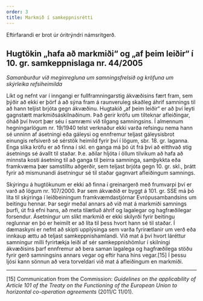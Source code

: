 ```yaml
---
order: 3
title: Markmið í samkeppnisrétti
---
```


Eftirfarandi er brot úr óritrýndri námsritgerð.

## Hugtökin „hafa að markmiði“ og „af þeim leiðir“ í 10. gr. samkeppnislaga nr. 44/2005

*Samanburður við meginregluna um samningsfrelsið og kröfuna um skýrleika refsiheimilda*

Líkt og nefnt var í inngangi er fullframningarstig ákvæðisins fært fram, sem þýðir að ekki er þörf á að sýna fram á raunveruleg skaðleg áhrif samnings til að hann teljist brjóta gegn ákvæðinu. Hugtakið „af þeim leiðir“ er að því leyti gagnstætt markmiðsáskilnaðinum. Það gerir kröfu um tilteknar afleiðingar, óháð því hvort þær séu í samræmi við tilgang samningsins. Í almennum hegningarlögum nr. 19/1940 telst verknaður ekki varða refsingu nema hann sé unninn af ásetningi eða gáleysi og ennfremur teljast gáleysisbrot einungis refsiverð sé sérstök heimild fyrir því í lögum, sbr. 18. gr. laganna. Enga slíka kröfu er að finna í skl. en ganga má þó út frá því að eitthvað stig ásetnings sé ávallt til staðar. Þ.e. aðilar hljóta í öllum tilvikum að hafa að minnsta kosti ásetning til að ganga til þeirra samninga, samþykkta eða framkvæma þær samstilltu aðgerðir, sem teljast brjóta gegn 10. gr. skl., þrátt fyrir að mismunandi ásetningur sé til staðar gagnvart afleiðingum samnings.

Skýringu á hugtökunum er ekki að finna í greinargerð með frumvarpi því er varð að lögum nr. 107/2000. Þar sem ákvæðið er byggt á 101. gr. SSE má þó líta til skýringa í leiðbeiningum framkvæmdastjórnar Evrópusambandsins um beitingu hennar. Þar segir meðal annars að við mat á markmiði samnings þurfi, út frá efni hans, að meta tilætluð áhrif og lagalegar og hagfræðilegar forsendur. Ásetningur um slíkt markmið er ekki skilyrði fyrir beitingu reglunnar en þó er heimilt er að líta til þess hvort hann sé til staðar. Í dæmaskyni er nefnt að skipti upplýsinga sem varða fyrirætlanir um verð eða innkaup ættu að teljast samkeppnishamlandi. Við mat á því hvort láréttur samningur milli fyrirtækja leiði af sér samkeppnishömlur í skilningi ákvæðisins þarf ennfremur að bera saman lagalega og hagfræðilega stöðu fyrir gerð samningsins annars vegar og eftir hana hins vegar.[15]  Í þessu ljósi kann sönnun að vera torveldari við mat á afleiðingum en markmiði.

---
[15] Communication from the Commission: *Guidelines on the applicability of Article 101 of the Treaty on the Functioning of the European Union to horizontal co-operation agreements* (2011/C 11/01).
